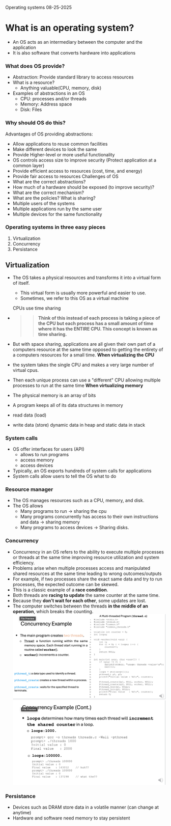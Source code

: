 
Operating systems
08-25-2025


# What is an operating system?
- An OS acts as an intermediary between the computer and the application 
- It is also software that converts hardware into applications
### What does OS provide?
- Abstraction: Provide standard library to access resources
- What is a resource?
	- Anything valuable(CPU, memory, disk)
- Examples of abstractions in an OS
	- CPU: processes and/or threads
	- Memory: Address space
	- Disk: Files
### Why should OS do this?
Advantages of OS providing abstractions:
- Allow applications to reuse common facilities
- Make different devices to look the same
- Provide Higher-level or more useful functionality
- OS controls access size to improve security (Protect application at a common layer)
- Provide efficient access to resources (cost, time, and energy)
- Provide fair access to resources
Challenges of OS
- What are the correct abstractions?
- How much of a hardware should be exposed (to improve security)?
- What are the correct mechanism?
- What are the policies?
What is sharing?
- Multiple users of the systems
- Multiple applications run by the same user
- Multiple devices for the same functionality
### Operating systems in three easy pieces
1. Virtualization
2. Concurrency
3. Persistance 
## Virtualization 
- The OS takes a physical resources and transforms it into a virtual form of itself.
	- This virtual form is usually more powerful and easier to use.
	- Sometimes, we refer to this OS as a virtual machine
	
  CPUs use time sharing
- >>**Think of this instead of each process is taking a piece of the CPU but each process has a small amount of time where it has the ENTIRE CPU. This concept is known as time sharing.**
- But with space sharing, applications are all given their own part of a computers resource at the same time opposed to getting the entirety of a computers resources for a small time. 
**When virtualizing the CPU**
 - the system takes the single CPU and makes a very large number of virtual cpus.
 - Then each unique process can use a "different" CPU allowing multiple processes to run at the same time
**When virtualizing memory**
- The physical memory is an array of bits
- A program keeps all of its data structures in memory
- read data (load)
- write data (store)
dynamic data in heap and static data in stack
### System calls
- OS offer interfaces for users (API)
	- allows to run programs
	- access memory
	- access devices
- Typically, an OS exports hundreds of system calls for applications
- System calls allow users to tell the OS what to do
### Resource manager
- The OS manages resources such as a CPU, memory, and disk.
- The OS allows
	- Many programs to run -> sharing the cpu
	- Many programs concurrently has access to their own instructions and data -> sharing memory
	- Many programs to access devices -> Sharing disks.
### Concurrency
- Concurrency in an OS refers to the ability to execute multiple processes or threads at the same time improving resource utilization and system efficiency.
- Problems arise when multiple processes access and manipulated shared resources at the same time leading to wrong outcomes/outputs
- For example, if two processes share the exact same data and try to run processes, the expected outcome can be skewed.
- This is a classic example of a **race condition**.
- Both threads are **racing to update** the same counter at the same time.
- Because they **don’t wait for each other**, some updates are lost.
- The computer switches between the threads **in the middle of an operation**, which breaks the counting.
![](../../images/Pasted%20image%2020250825151118.png)
![](../../images/Pasted%20image%2020250825151059.png)
### Persistance
- Devices such as DRAM store data in a volatile manner (can change at anytime)
- Hardware and software need memory to stay persistent 

